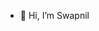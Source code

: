 - 👋 Hi, I’m Swapnil


<!---
waniswapnil/waniswapnil is a ✨ special ✨ repository because its `README.md` (this file) appears on your GitHub profile.
You can click the Preview link to take a look at your changes.
--->
